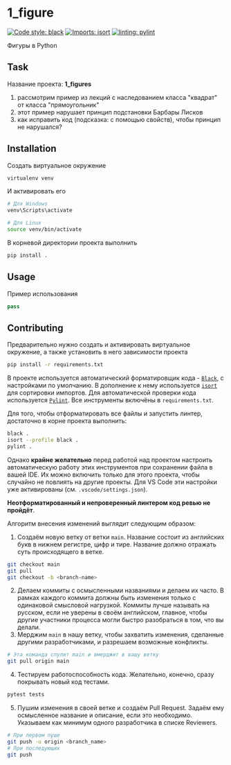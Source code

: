 # 1_figure

[![Code style: black](https://img.shields.io/badge/code%20style-black-000000.svg)](https://github.com/psf/black)
[![Imports: isort](https://img.shields.io/badge/%20imports-isort-%231674b1?style=flat&labelColor=ef8336)](https://pycqa.github.io/isort/)
[![linting: pylint](https://img.shields.io/badge/linting-pylint-yellowgreen)](https://github.com/pylint-dev/pylint)


Фигуры в Python

## Task
Название проекта: **1_figures**

1. рассмотрим пример из лекций с наследованием класса "квадрат" от класса "прямоугольник"
2. этот пример нарушает принцип подстановки Барбары Лисков
3. как исправить код (подсказка: с помощью свойств), чтобы принцип не нарушался?

## Installation

Создать виртуальное окружение

```bash
virtualenv venv
```

И активировать его
```powershell
# Для Windows
venv\Scripts\activate
```

```bash
# Для Linux
source venv/bin/activate
```

В корневой директории проекта выполнить

```bash
pip install .
```

## Usage

Пример использования

```python
pass
```

## Contributing

Предварительно нужно создать и активировать виртуальное окружение, а также установить в него зависимости проекта

```bash
pip install -r requirements.txt
```

В проекте используется автоматический форматировщик кода - [`Black`](https://github.com/psf/black), с настройками по умолчанию. В дополнение к нему используется [`isort`](https://github.com/PyCQA/isort) для сортировки импортов. Для автоматической проверки кода используется [`Pylint`](https://github.com/pylint-dev/pylint). Все инструменты включёны в `requirements.txt`. 

Для того, чтобы отформатировать все файлы и запустить линтер, достаточно в корне проекта выполнить:
```bash
black .
isort --profile black .
pylint .
```

Однако **крайне желательно** перед работой над проектом настроить автоматическую работу этих инструментов при сохранении файла в вашей IDE. Их можно включить только для этого проекта, чтобы случайно не повлиять на другие проекты. Для VS Code эти настройки уже активированы (см. `.vscode/settings.json`).

**Неотформатированный и непроверенный линтером код ревью не пройдёт**.

Алгоритм внесения изменений выглядит следующим образом:

1. Создаём новую ветку от ветки `main`. Название состоит из английских букв в нижнем регистре, цифр и тире. Название должно отражать суть происходящего в ветке.
```bash
git checkout main
git pull
git checkout -b <branch-name>
```
2. Делаем коммиты с осмысленными названиями и делаем их часто. В рамках каждого коммита должны быть изменения только с одинаковой смысловой нагрузкой. Коммиты лучше называть на русском, если не уверены в своём английском, главное, чтобы другие участники процесса могли быстро разобраться в том, что вы делали.
3. Мерджим `main` в нашу ветку, чтобы захватить изменения, сделанные другими разработчиками, и разрешаем возможные конфликты.
```bash
# Эта команда спулит main и вмерджит в вашу ветку
git pull origin main
```
4. Тестируем работоспособность кода. Желательно, конечно, сразу покрывать новый код тестами.
```bash
pytest tests
```
5. Пушим изменения в своей ветке и создаём Pull Request. Задаём ему осмысленное название и описание, если это необходимо. Указываем как минимум одного разработчика в списке Reviewers.
```bash
# При первом пуше
git push -u origin <branch_name>
# При последующих
git push
```